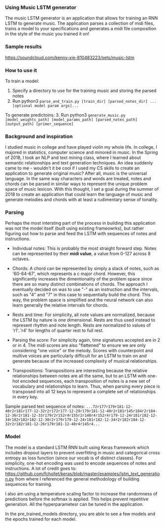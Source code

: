### Using Music LSTM generator 

The music LSTM generator is an application that allows for training an RNN LSTM to generate music. The application parses a collection of midi files, trains a model to your specifications and generates a midi file composition in the style of the music you trained it on!

### Sample results

https://soundcloud.com/kenny-xie-810483223/sets/music-lstm

### How to use it

To train a model:
1. Specify a directory to use for the training music and storing the parsed notes
2. Run python3 `parse_and_train.py [train_dir] [parsed_notes_dir] ...[optional model param args]...`

To generate predictoins:
3. Run python3 `generate_music.py [model_weights_path] [model_params_path] [parsed_notes_path] [output_path] [primer_sequence]`


### Background and inspiration

I studied music in college and have played violin my whole life. In college, I majored in statistics, computer science and minored in music. In the Spring of 2018, I took an NLP and text mining class, where I learned about semantic relationships and text generation techniques. An idea suddenly came to me - wouldn't it be cool if I used my CS skills to create an application to generate original music? After all, music is the universal language. In the same way characters and words are treated, notes and chords can be parsed in similar ways to represent the unique problem space of music lexicon. With this thought, I set a goal during the summer of 2018 to create an application that could learn the language of music and generate melodies and chords with at least a rudimentary sense of tonality. 

### Parsing

Perhaps the most intersting part of the process in building this application was not the model itself (built using existing frameowrks), but rather figuring out how to parse and feed the LSTM with sequences of notes and instructions. 

* Individual notes: This is probably the most straight forward step. Notes can be represented by their **midi value**, a value from 0-127 across 8 octaves. 
* Chords: A chord can be represented by simply a stack of notes, such as '60-64-67', which represents a c major chord. However, this significantly increases the dimentionality of the problem space since there are so many distinct combinations of chords. The approach I eventually decided on was to use "-" as an instruction and the intervals, such as "4" and "7" in this case to sequentially build the chord. This way, the problem space is simplified and the neural network can also learn generally the relative intervals for chords. 
* Rests and time: For simplicity, all note values are normalized, because the LSTM by nature is one dimensional. Rests are thus used instead to represent rhythm and note length. Rests are normalized to values of 'r1'..'r4' for lengths of quarter rest to full rest. 

* Parsing the score: For simplicity again, time signatures accepted are in 2 or in 4. The midi scores are also "flattened" to ensure we are only considering "one voice" or the melody. Scores with counterpoint and multive voices are particularly difficult for an LSTM to train on and generate because of the increased complexity of musical relationships. 

* Transpositions: Transpositions are interesting because the relative relationships between notes are all the same, but to an LSTM with one-hot encoded sequences, each transposition of notes is a new set of vocabulary and relationships to learn. Thus, when parsing every piece is transposed into all 12 keys to represent a complete set of relationships in every key. 

Sample parsed text sequence of notes: `...72r177r179r181-12-40r2r181r177-12-32r2r172r177-12-29r179r181-12-40r2r181r145r184r2r184-12-36r2r181-12-33r179r2r152r4r155r2r148r4r152r4r179-12-24r181r182-12-34r182r182r182-12-30r2r179r179-12-24r181r182-12-34r2r182r184-12-32r2r182r181-12-26r179r181-12-40r4r145r4...`

### Model

The model is a standard LSTM RNN built using Keras framework which includes dropout layers to prevent overfitting in music and categorical cross entropy as loss function (since our vocab is of distinct classes). For simplicity, one-hot encoding was used to encode sequences of notes and instructions. A lot of credit goes to: https://github.com/fchollet/keras/blob/master/examples/lstm_text_generation.py from where I referenced the general methodology of building sequences for training. 

I also am using a temperature scaling factor to increase the randomness of predictions before the softmax is applied. This helps prevent repetitive generation. All the hyperparametesr can be tuned in the application. 

In the pre_trained_models directory, you are able to see a few models and the epochs trained for each model.
